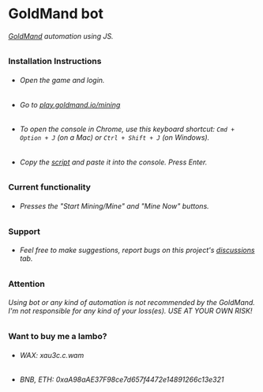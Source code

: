 # GoldMand bot
###### [GoldMand](https://play.goldmand.io/) automation using JS.

### Installation Instructions
- ###### Open the game and login.
- ###### Go to [play.goldmand.io/mining](https://play.goldmand.io/mining)
- ###### To open the console in Chrome, use this keyboard shortcut: `Cmd + Option + J` (on a Mac) or `Ctrl + Shift + J` (on Windows).
- ###### Copy the [script](https://github.com/theDebonair/goldmand/blob/master/bot.js) and paste it into the console. Press Enter.

### Current functionality
- ###### Presses the "Start Mining/Mine" and "Mine Now" buttons.

### Support 
- ###### Feel free to make suggestions, report bugs on this project's [discussions](https://github.com/theDebonair/goldmand/discussions) tab.

### Attention
###### Using bot or any kind of automation is not recommended by the GoldMand. I'm not responsible for any kind of your loss(es). USE AT YOUR OWN RISK!

### Want to buy me a lambo?
- ###### WAX: xau3c.c.wam
- ###### BNB, ETH: 0xaA98aAE37F98ce7d657f4472e14891266c13e321
